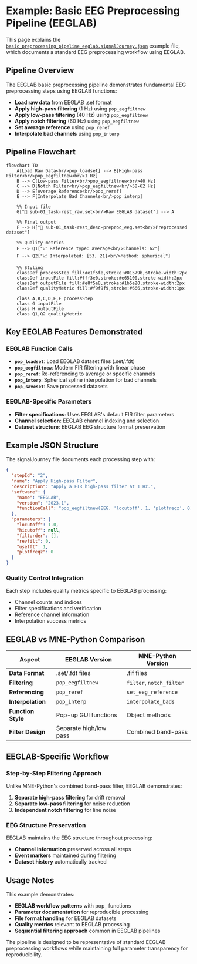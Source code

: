 # Example: Basic EEG Preprocessing Pipeline (EEGLAB)

This page explains the [`basic_preprocessing_pipeline_eeglab.signalJourney.json`](https://github.com/neuromechanist/signalJourney/blob/main/schema/examples/basic_preprocessing_pipeline_eeglab.signalJourney.json) example file, which documents a standard EEG preprocessing workflow using EEGLAB.

## Pipeline Overview

The EEGLAB basic preprocessing pipeline demonstrates fundamental EEG preprocessing steps using EEGLAB functions:

- **Load raw data** from EEGLAB .set format
- **Apply high-pass filtering** (1 Hz) using `pop_eegfiltnew`
- **Apply low-pass filtering** (40 Hz) using `pop_eegfiltnew`
- **Apply notch filtering** (60 Hz) using `pop_eegfiltnew`
- **Set average reference** using `pop_reref`
- **Interpolate bad channels** using `pop_interp`

## Pipeline Flowchart

```mermaid
flowchart TD
    A[Load Raw Data<br/>pop_loadset] --> B[High-pass Filter<br/>pop_eegfiltnew<br/>1 Hz]
    B --> C[Low-pass Filter<br/>pop_eegfiltnew<br/>40 Hz]
    C --> D[Notch Filter<br/>pop_eegfiltnew<br/>58-62 Hz]
    D --> E[Average Reference<br/>pop_reref]
    E --> F[Interpolate Bad Channels<br/>pop_interp]
    
    %% Input file
    G["📁 sub-01_task-rest_raw.set<br/>Raw EEGLAB dataset"] --> A
    
    %% Final output
    F --> H["💾 sub-01_task-rest_desc-preproc_eeg.set<br/>Preprocessed dataset"]
    
    %% Quality metrics
    E --> Q1["📈 Reference type: average<br/>Channels: 62"]
    F --> Q2["📈 Interpolated: [53, 21]<br/>Method: spherical"]

    %% Styling
    classDef processStep fill:#e1f5fe,stroke:#01579b,stroke-width:2px
    classDef inputFile fill:#fff3e0,stroke:#e65100,stroke-width:2px
    classDef outputFile fill:#e8f5e8,stroke:#1b5e20,stroke-width:2px
    classDef qualityMetric fill:#f9f9f9,stroke:#666,stroke-width:1px

    class A,B,C,D,E,F processStep
    class G inputFile
    class H outputFile
    class Q1,Q2 qualityMetric
```

## Key EEGLAB Features Demonstrated

### EEGLAB Function Calls
- **`pop_loadset`**: Load EEGLAB dataset files (.set/.fdt)
- **`pop_eegfiltnew`**: Modern FIR filtering with linear phase
- **`pop_reref`**: Re-referencing to average or specific channels
- **`pop_interp`**: Spherical spline interpolation for bad channels
- **`pop_saveset`**: Save processed datasets

### EEGLAB-Specific Parameters
- **Filter specifications**: Uses EEGLAB's default FIR filter parameters
- **Channel selection**: EEGLAB channel indexing and selection
- **Dataset structure**: EEGLAB EEG structure format preservation

## Example JSON Structure

The signalJourney file documents each processing step with:

```json
{
  "stepId": "2",
  "name": "Apply High-pass Filter",
  "description": "Apply a FIR high-pass filter at 1 Hz.",
  "software": {
    "name": "EEGLAB",
    "version": "2023.1",
    "functionCall": "pop_eegfiltnew(EEG, 'locutoff', 1, 'plotfreqz', 0)"
  },
  "parameters": {
    "locutoff": 1.0,
    "hicutoff": null,
    "filtorder": [],
    "revfilt": 0,
    "usefft": 1,
    "plotfreqz": 0
  }
}
```

### Quality Control Integration
Each step includes quality metrics specific to EEGLAB processing:
- Channel counts and indices
- Filter specifications and verification
- Reference channel information
- Interpolation success metrics

## EEGLAB vs MNE-Python Comparison

| Aspect | EEGLAB Version | MNE-Python Version |
|--------|----------------|-------------------|
| **Data Format** | .set/.fdt files | .fif files |
| **Filtering** | `pop_eegfiltnew` | `filter`, `notch_filter` |
| **Referencing** | `pop_reref` | `set_eeg_reference` |
| **Interpolation** | `pop_interp` | `interpolate_bads` |
| **Function Style** | Pop-up GUI functions | Object methods |
| **Filter Design** | Separate high/low pass | Combined band-pass |

## EEGLAB-Specific Workflow

### Step-by-Step Filtering Approach
Unlike MNE-Python's combined band-pass filter, EEGLAB demonstrates:
1. **Separate high-pass filtering** for drift removal
2. **Separate low-pass filtering** for noise reduction  
3. **Independent notch filtering** for line noise

### EEG Structure Preservation
EEGLAB maintains the EEG structure throughout processing:
- **Channel information** preserved across all steps
- **Event markers** maintained during filtering
- **Dataset history** automatically tracked

## Usage Notes

This example demonstrates:
- **EEGLAB workflow patterns** with pop_ functions
- **Parameter documentation** for reproducible processing
- **File format handling** for EEGLAB datasets
- **Quality metrics** relevant to EEGLAB processing
- **Sequential filtering approach** common in EEGLAB pipelines

The pipeline is designed to be representative of standard EEGLAB preprocessing workflows while maintaining full parameter transparency for reproducibility. 